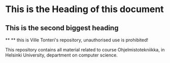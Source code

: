 # This is the Heading of this document
## This is the second biggest heading

** ** this is Ville Tonteri's repository, unauthorised use is prohibited!

This repository contains all material related to course Ohjelmistotekniikka, in Helsinki University, department on computer science.

